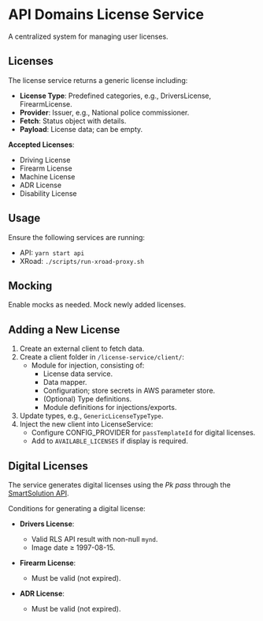 # API Domains License Service

A centralized system for managing user licenses.

## Licenses

The license service returns a generic license including:

- **License Type**: Predefined categories, e.g., DriversLicense, FirearmLicense.
- **Provider**: Issuer, e.g., National police commissioner.
- **Fetch**: Status object with details.
- **Payload**: License data; can be empty.

**Accepted Licenses**:

- Driving License
- Firearm License
- Machine License
- ADR License
- Disability License

## Usage

Ensure the following services are running:

- API: `yarn start api`
- XRoad: `./scripts/run-xroad-proxy.sh`

## Mocking

Enable mocks as needed. Mock newly added licenses.

## Adding a New License

1. Create an external client to fetch data.
2. Create a client folder in `/license-service/client/`:
   - Module for injection, consisting of:
     - License data service.
     - Data mapper.
     - Configuration; store secrets in AWS parameter store.
     - (Optional) Type definitions.
     - Module definitions for injections/exports.
3. Update types, e.g., `GenericLicenseTypeType`.
4. Inject the new client into LicenseService:
   - Configure CONFIG_PROVIDER for `passTemplateId` for digital licenses.
   - Add to `AVAILABLE_LICENSES` if display is required.

## Digital Licenses

The service generates digital licenses using the _Pk pass_ through the [SmartSolution API](https://smartsolutions.gitbook.io/smart-solutions-drivers-license/).

Conditions for generating a digital license:

- **Drivers License**:
  - Valid RLS API result with non-null `mynd`.
  - Image date ≥ 1997-08-15.
  
- **Firearm License**:
  - Must be valid (not expired).

- **ADR License**:
  - Must be valid (not expired).

